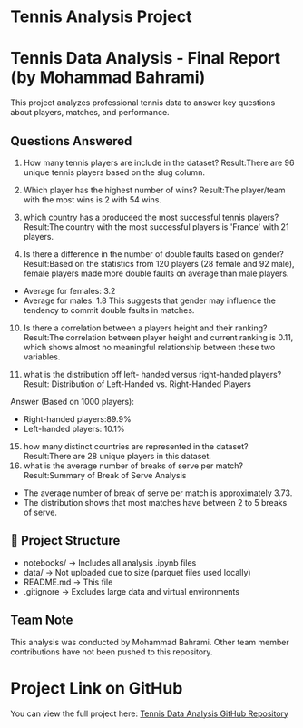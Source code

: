 # Tennis Analysis Project
# Tennis Data Analysis - Final Report (by Mohammad Bahrami)

This project analyzes professional tennis data to answer key questions about players, matches, and performance.
## Questions Answered
1. How many tennis players are include in the dataset?
   Result:There are 96 unique tennis players based on the slug column.

3. Which player has the highest number of wins?
   Result:The player/team with the most wins is 2 with 54 wins.

6. which country has a produceed the most successful tennis players?
   Result:The country with the most successful players is 'France' with 21 players.
   
8. Is there a difference in the number of double faults based on gender?
   Result:Based on the statistics from 120 players (28 female and 92 male), female players made more double faults on average than male players.
- Average for females: 3.2
- Average for males: 1.8
This suggests that gender may influence the tendency to commit double faults in matches.

10. Is there a correlation between a players height and their ranking?
  Result:The correlation between player height and current ranking is 0.11, which shows almost no meaningful relationship between these two variables.

13. what is the distribution off left- handed versus right-handed players?
   Result: Distribution of Left-Handed vs. Right-Handed Players

Answer (Based on 1000 players):

- Right-handed players:89.9%
- Left-handed players: 10.1%

15. how many distinct countries are represented in the dataset?
  Result:There are 28 unique players in this dataset.
17. what is the average number of breaks of serve per match?
   Result:Summary of Break of Serve Analysis
- The average number of break of serve per match is approximately 3.73.
- The distribution shows that most matches have between 2 to 5 breaks of serve.

## 📁 Project Structure

- notebooks/ → Includes all analysis .ipynb files  
- data/ → Not uploaded due to size (parquet files used locally)  
- README.md → This file  
- .gitignore → Excludes large data and virtual environments




## Team Note
This analysis was conducted by Mohammad Bahrami. Other team member contributions have not been pushed to this repository.


# Project Link on GitHub
You can view the full project here: [Tennis Data Analysis GitHub Repository](https://github.com/Mohammad-b78/Tennis_analysis_Project.git)


